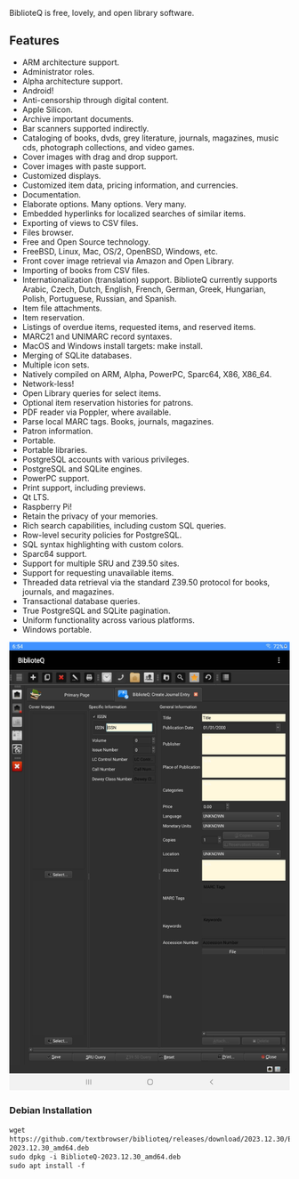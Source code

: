 BiblioteQ is free, lovely, and open library software.

## Features

- ARM architecture support.
- Administrator roles.
- Alpha architecture support.
- Android!
- Anti-censorship through digital content.
- Apple Silicon.
- Archive important documents.
- Bar scanners supported indirectly.
- Cataloging of books, dvds, grey literature, journals, magazines,
  music cds, photograph collections, and video games.
- Cover images with drag and drop support.
- Cover images with paste support.
- Customized displays.
- Customized item data, pricing information, and currencies.
- Documentation.
- Elaborate options. Many options. Very many.
- Embedded hyperlinks for localized searches of similar items.
- Exporting of views to CSV files.
- Files browser.
- Free and Open Source technology.
- FreeBSD, Linux, Mac, OS/2, OpenBSD, Windows, etc.
- Front cover image retrieval via Amazon and Open Library.
- Importing of books from CSV files.
- Internationalization (translation) support. BiblioteQ currently supports
  Arabic, Czech, Dutch, English, French, German, Greek, Hungarian, Polish,
  Portuguese, Russian, and Spanish.
- Item file attachments.
- Item reservation.
- Listings of overdue items, requested items, and reserved items.
- MARC21 and UNIMARC record syntaxes.
- MacOS and Windows install targets: make install.
- Merging of SQLite databases.
- Multiple icon sets.
- Natively compiled on ARM, Alpha, PowerPC, Sparc64, X86, X86_64.
- Network-less!
- Open Library queries for select items.
- Optional item reservation histories for patrons.
- PDF reader via Poppler, where available.
- Parse local MARC tags. Books, journals, magazines.
- Patron information.
- Portable.
- Portable libraries.
- PostgreSQL accounts with various privileges.
- PostgreSQL and SQLite engines.
- PowerPC support.
- Print support, including previews.
- Qt LTS.
- Raspberry Pi!
- Retain the privacy of your memories.
- Rich search capabilities, including custom SQL queries.
- Row-level security policies for PostgreSQL.
- SQL syntax highlighting with custom colors.
- Sparc64 support.
- Support for multiple SRU and Z39.50 sites.
- Support for requesting unavailable items.
- Threaded data retrieval via the standard Z39.50 protocol for books,
  journals, and magazines.
- Transactional database queries.
- True PostgreSQL and SQLite pagination.
- Uniform functionality across various platforms.
- Windows portable.

![screenshot](https://github.com/textbrowser/biblioteq/blob/gh-pages/images/biblioteq-android.png)

### Debian Installation

```
wget https://github.com/textbrowser/biblioteq/releases/download/2023.12.30/BiblioteQ-2023.12.30_amd64.deb
sudo dpkg -i BiblioteQ-2023.12.30_amd64.deb
sudo apt install -f
```

